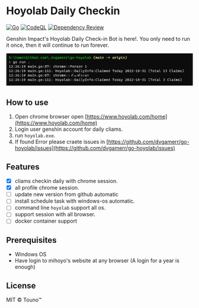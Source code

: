 # Hoyolab Daily Checkin
[![Go](https://github.com/dvgamerr/go-hoyolab/actions/workflows/build.yml/badge.svg)](https://github.com/dvgamerr/go-hoyolab/actions/workflows/build.yml)
[![CodeQL](https://github.com/dvgamerr/go-hoyolab/actions/workflows/codeql.yml/badge.svg)](https://github.com/dvgamerr/go-hoyolab/actions/workflows/codeql.yml)
[![Dependency Review](https://github.com/dvgamerr/go-hoyolab/actions/workflows/review.yml/badge.svg)](https://github.com/dvgamerr/go-hoyolab/actions/workflows/review.yml)


Genshin Impact's Hoyolab Daily Check-in Bot is here!. You only need to run it once, then it will continue to run forever.

![example.png](./docs/example.png)

## How to use
1. Open chrome browser open [https://www.hoyolab.com/home](https://www.hoyolab.com/home)
2. Login user genshin account for daily cliams.
3. run `hoyolab.exe`.
4. If found Error please craete issues in [https://github.com/dvgamerr/go-hoyolab/issues](https://github.com/dvgamerr/go-hoyolab/issues)

## Features

- [x] cliams checkin daily with chrome session.
- [x] all profile chrome session.
- [ ] update new version from github automatic
- [ ] install schedule task with windows-os automatic.
- [ ] command line `hoyolab` support all os.
- [ ] support session with all browser.
- [ ] docker container support

## Prerequisites
- Windows OS
- Have login to mihoyo's website at any browser (A login for a year is enough)

## License
MIT © Touno™
